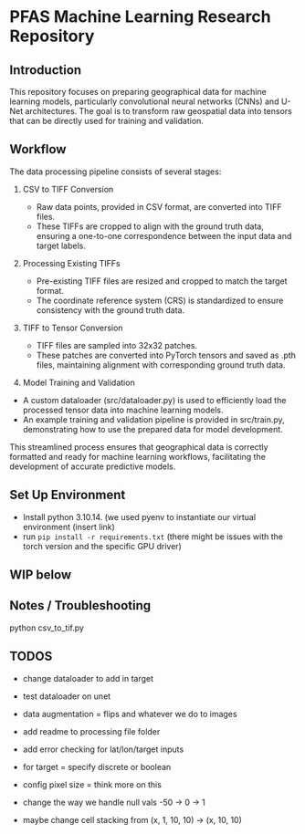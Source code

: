 # PFAS Machine Learning Research Repository
## Introduction
This repository focuses on preparing geographical data for machine learning models, particularly convolutional neural networks (CNNs) and U-Net architectures. The goal is to transform raw geospatial data into tensors that can be directly used for training and validation.

## Workflow
The data processing pipeline consists of several stages:

1. CSV to TIFF Conversion

    - Raw data points, provided in CSV format, are converted into TIFF files.
    - These TIFFs are cropped to align with the ground truth data, ensuring a one-to-one correspondence between the input data and target labels.

2. Processing Existing TIFFs

    - Pre-existing TIFF files are resized and cropped to match the target format.
    - The coordinate reference system (CRS) is standardized to ensure consistency with the ground truth data.

3. TIFF to Tensor Conversion

    - TIFF files are sampled into 32x32 patches.
    - These patches are converted into PyTorch tensors and saved as .pth files, maintaining alignment with corresponding ground truth data.
    
4. Model Training and Validation

- A custom dataloader (src/dataloader.py) is used to efficiently load the processed tensor data into machine learning models.
- An example training and validation pipeline is provided in src/train.py, demonstrating how to use the prepared data for model development.

This streamlined process ensures that geographical data is correctly formatted and ready for machine learning workflows, facilitating the development of accurate predictive models.
## Set Up Environment

- Install python 3.10.14. (we used pyenv to instantiate our virtual environment (insert link)
- run `pip install -r requirements.txt` (there might be issues with the torch version and the specific GPU driver)

## WIP below

## Notes / Troubleshooting

python csv_to_tif.py 

## TODOS

- change dataloader to add in target
- test dataloader on unet

- data augmentation = flips and whatever we do to images
- add readme to processing file folder
- add error checking for lat/lon/target inputs
- for target = specify discrete or boolean
- config pixel size = think more on this
- change the way we handle null vals -50 -> 0 -> 1
- maybe change cell stacking from (x, 1, 10, 10) -> (x, 10, 10)
